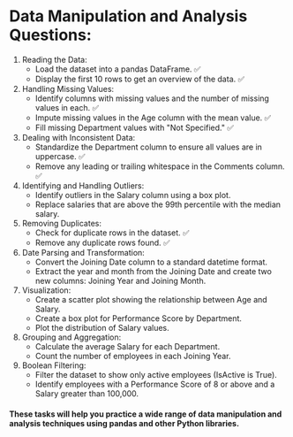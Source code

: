 # Data Manipulation and Analysis Questions:
1.	Reading the Data:
    * Load the dataset into a pandas DataFrame. ✅
    * Display the first 10 rows to get an overview of the data. ✅
2.	Handling Missing Values:
	* Identify columns with missing values and the number of missing values in each. ✅
	* Impute missing values in the Age column with the mean value. ✅
	* Fill missing Department values with "Not Specified." ✅
3.	Dealing with Inconsistent Data:
	* Standardize the Department column to ensure all values are in uppercase. ✅
	* Remove any leading or trailing whitespace in the Comments column. ✅
4.	Identifying and Handling Outliers:
	* Identify outliers in the Salary column using a box plot.
	* Replace salaries that are above the 99th percentile with the median salary.
5.	Removing Duplicates:
	* Check for duplicate rows in the dataset. ✅
	* Remove any duplicate rows found. ✅
6.	Date Parsing and Transformation:
	* Convert the Joining Date column to a standard datetime format.
	* Extract the year and month from the Joining Date and create two new columns: Joining Year and Joining Month.
7.	Visualization:
	* Create a scatter plot showing the relationship between Age and Salary.
	* Create a box plot for Performance Score by Department.
	* Plot the distribution of Salary values.
8.	Grouping and Aggregation:
	* Calculate the average Salary for each Department.
	* Count the number of employees in each Joining Year.
9.	Boolean Filtering:
	* Filter the dataset to show only active employees (IsActive is True).
	* Identify employees with a Performance Score of 8 or above and a Salary greater than 100,000.
    
 #### These tasks will help you practice a wide range of data manipulation and analysis techniques using pandas and other Python libraries. 
